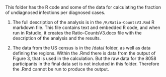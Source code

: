 This folder has the R code and some of the data for calculating the fraction of undiagnosed infections per diagnosed cases. 

1. The full description of the analysis is in the `/R/Ratio-CountsV3.Rmd` R markdown file. This file contains text and embedded R code, and when run in Rstudio, it creates the Ratio-CountsV3.docx file with the description of the analysis and the results. 

2. The data from the US census is in the /data/ folder, as well as data defining the regions. Within the .Rmd there is data from the output of Figure 3, that is used in the calculation. But the raw data for the 8058 participants in the final data set is not included in this folder. Therefore the .Rmd cannot be run to produce the output.
